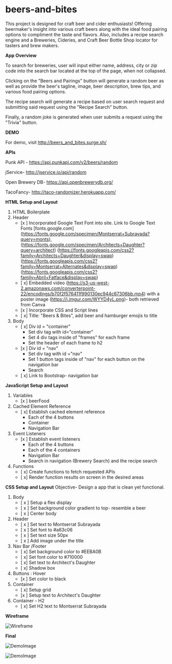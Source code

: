 # beers-and-bites

This project is designed for craft beer and cider enthusiasts! Offering beermaker's insight into various craft beers along with the ideal food pairing options to compliment the taste and flavors. Also, includes a recipe search engine and a Breweries, Cideries, and Craft Beer Bottle Shop locator for tasters and brew makers. 

__App Overview__

To search for breweries, user will input either name, address, city or zip code into the search bar located at the top of the page, when not collapsed. 

Clicking on the "Beers and Pairings" button will generate a random beer as well as provide the beer's tagline, image, beer description, brew tips, and various food pairing options.

The recipe search will generate a recipe based on user search request and submitting said request using the "Recipe Search" button.

Finally, a random joke is generated when user submits a request using the "Trivia" button.

__DEMO__

For demo, visit http://beers_and_bites.surge.sh/  

__APIs__

Punk API - https://api.punkapi.com/v2/beers/random 

jService- http://jservice.io/api/random 

Open Brewery DB- https://api.openbrewerydb.org/

TacoFancy- http://taco-randomizer.herokuapp.com/

__HTML Setup and Layout__
1. HTML Boilerplate
2. Header
   - [x ] Incorporated Google Text Font into site. Link to Google Text Fonts [fonts.google.com] (https://fonts.google.com/specimen/Montserrat+Subrayada?query=monts), (https://fonts.google.com/specimen/Architects+Daughter?query=architect) (https://fonts.googleapis.com/css2?family=Architects+Daughter&display=swap) (https://fonts.googleapis.com/css2?family=Montserrat+Alternates&display=swap)(https://fonts.googleapis.com/css2?family=Abril+Fatface&display=swap)
   -  [ x] Embedded video (https://s3-us-west-2.amazonaws.com/converterpoint-22/encodings/b70f2f576411f990130ec944c67306bb.mp4) with a poster image (https://i.imgur.com/WYYD4yL.png)- both retrieved from Canva 
   - [x ] Incorporate CSS and Script lines
   - [ x] Title: "Beers & Bites", add beer and hamburger emojis to title
3. Body
   - [ x] Div id = "container"
        * Set div tag with id="container" 
        * Set 4 div tags inside of "frames" for each frame
        * Set the header of each frame to h2
   - [x ] Div id = "nav" 
        * Set div tag with id ="nav"
        * Set 1 button tags inside of "nav" for each button on the navigation bar
        * Search 
   - [ x] Link to Bootstrap- navigation bar 

__JavaScript Setup and Layout__
1. Variables
   - [x ] beerFood
2. Cached Element Reference
   - [ x] Establish cached element reference
        * Each of the 4 buttons
        * Container
        * Navigation Bar
3. Event Listeners
    - [x ] Establish event listeners
        * Each of the 4 buttons
        * Each of the 4 containers
        * Navigation Bar
        * Search in navigation (Brewery Search) and the recipe search
4. Functions
   - [ x] Create functions to fetch requested APIs
   - [ x] Render function results on screen in the desired areas

__CSS Setup and Layout__
Objective- Design a app that is clean yet functional.
1. Body
   - [ x ] Setup a flex display
   - [ x ] Set background color gradient to top- resemble a beer
   - [ x ] Center body 
2.  Header
    - [ x ] Set text to Montserrat Subrayada
    - [ x ] Set font to #a63c06
    - [ x ] Set text size 50px
    - [ x ] Add image under the title
3. Nav Bar /Footer
   - [ x] Set background color to #EEBA0B
   - [ x] Set font color to #710000
   - [ x] Set text to Architect's Daughter
   - [ x] Shadow box
4. Buttons : Hover
   - [x ] Set color to black 
5. Container
   - [ x] Setup grid
   - [x ] Setup text to Architect's Daughter
6. Container - H2
   - [ x] Set H2 text to Montserrat Subrayada


__Wireframe__

![Wireframe](https://i.imgur.com/Z7a2scE.png)



__Final__


![DemoImage](https://i.imgur.com/NL9Q8Ve.png)

![DemoImage](https://i.imgur.com/tZfTp7L.png)